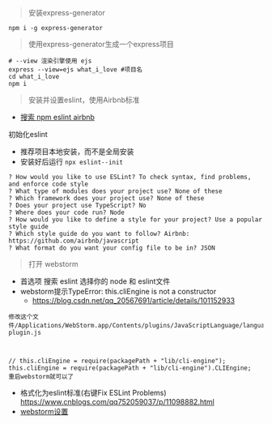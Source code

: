 > 安装express-generator

```
npm i -g express-generator
```

> 使用express-generator生成一个express项目

```
# --view 渲染引擎使用 ejs
express --view=ejs what_i_love #项目名
cd what_i_love
npm i
```

> 安装并设置eslint，使用Airbnb标准

- [搜索 npm eslint airbnb](https://www.npmjs.com/package/eslint-config-airbnb)

初始化eslint

- 推荐项目本地安装，而不是全局安装
- 安装好后运行 `npx eslint--init`

```
? How would you like to use ESLint? To check syntax, find problems, and enforce code style
? What type of modules does your project use? None of these
? Which framework does your project use? None of these
? Does your project use TypeScript? No
? Where does your code run? Node
? How would you like to define a style for your project? Use a popular style guide
? Which style guide do you want to follow? Airbnb: https://github.com/airbnb/javascript
? What format do you want your config file to be in? JSON
```

> 打开 webstorm

- 首选项 搜索 eslint 选择你的 node 和 eslint文件
- webstorm提示TypeError: this.cliEngine is not a constructor
    - https://blog.csdn.net/qq_20567691/article/details/101152933
```
修改这个文件/Applications/WebStorm.app/Contents/plugins/JavaScriptLanguage/languageService/eslint/bin/eslint-plugin.js



// this.cliEngine = require(packagePath + "lib/cli-engine");
this.cliEngine = require(packagePath + "lib/cli-engine").CLIEngine;
重启webstorm就可以了
```

- 格式化为eslint标准(右键Fix ESLint Problems) https://www.cnblogs.com/qq752059037/p/11098882.html
- [webstorm设置](https://blog.csdn.net/peade/article/details/101032075)